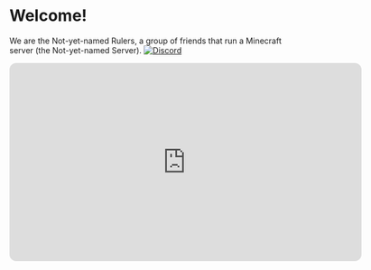 # Welcome!
We are the Not-yet-named Rulers, a group of friends that run a Minecraft server (the Not-yet-named Server).
[![Discord](https://img.shields.io/badge/Discord-%235865F2.svg?style=for-the-badge&logo=discord&logoColor=white)](https://discord.gg/TrBxrnzxtm)
<iframe style="border-radius:12px" src="https://open.spotify.com/embed/show/36NCLtRzpwFjxjO5iSr5hc/video?utm_source=generator&theme=0" width="624" height="351" frameBorder="0" allowfullscreen="" allow="autoplay; clipboard-write; encrypted-media; fullscreen; picture-in-picture" loading="lazy"></iframe>
